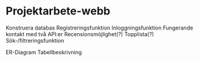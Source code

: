 # Projektarbete-webb

Konstruera databas
Registreringsfunktion
Inloggningsfunktion
Fungerande kontakt med två API:er
Recensionsmöjlighet(?)
Topplista(?)
Sök-/filtreringsfunktion

ER-Diagram
Tabellbeskrivning